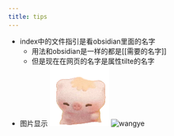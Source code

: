 ```yaml
---
title: tips
---
```




- index中的文件指引是看obsidian里面的名字
	- 用法和obsidian是一样的都是[[需要的名字]]
	- 但是现在在网页的名字是属性tilte的名字
- 图片显示
![本地图片](zhu.png "相对路径")
![wangye](https://i-blog.csdnimg.cn/blog_migrate/b962b64b1a203b2237fe652944c362bc.png)